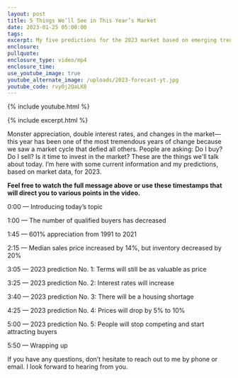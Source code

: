 ```yaml
---
layout: post
title: 5 Things We’ll See in This Year’s Market
date: 2023-01-25 05:00:00
tags:
excerpt: My five predictions for the 2023 market based on emerging trends.
enclosure:
pullquote:
enclosure_type: video/mp4
enclosure_time:
use_youtube_image: true
youtube_alternate_image: /uploads/2023-forecast-yt.jpg
youtube_code: rvy0j2QaLK8
---
```

{% include youtube.html %}

{% include excerpt.html %}

Monster appreciation, double interest rates, and changes in the market—this year has been one of the most tremendous years of change because we saw a market cycle that defied all others. People are asking: Do I buy? Do I sell? Is it time to invest in the market? These are the things we'll talk about today. I’m here with some current information and my predictions, based on market data, for 2023.

**Feel free to watch the full message above or use these timestamps that will direct you to various points in the video.**

0:00 — Introducing today’s topic

1:00 — The number of qualified buyers has decreased

1:45 — 601% appreciation from 1991 to 2021

2:15 — Median sales price increased by 14%, but inventory decreased by 20%

3:05 — 2023 prediction No. 1: Terms will still be as valuable as price

3:25 — 2023 prediction No. 2: Interest rates will increase

3:40 — 2023 prediction No. 3: There will be a housing shortage

4:25 — 2023 prediction No. 4: Prices will drop by 5% to 10%

5:00 — 2023 prediction No. 5: People will stop competing and start attracting buyers

5:50 — Wrapping up

If you have any questions, don’t hesitate to reach out to me by phone or email. I look forward to hearing from you.